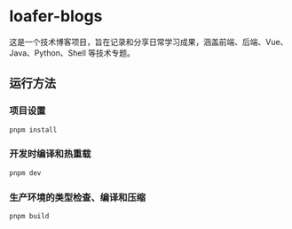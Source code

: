 # loafer-blogs

这是一个技术博客项目，旨在记录和分享日常学习成果，涵盖前端、后端、Vue、Java、Python、Shell 等技术专题。

## 运行方法

### 项目设置

```sh
pnpm install
```

### 开发时编译和热重载

```sh
pnpm dev
```

### 生产环境的类型检查、编译和压缩

```sh
pnpm build
```
